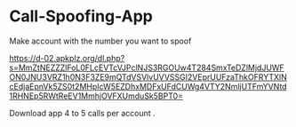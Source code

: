 # Call-Spoofing-App
Make account with the number you want to spoof 



https://d-02.apkplz.org/dl.php?s=MmZtNEZZZlFoL0FLcEVTcVJPclNJS3RGOUw4T284SmxTeDZlMjdJUWFON0JNU3VRZ1h0N3F3ZE9mQTdVSVlvUVVSSGI2VEprUUFzaThkOFRYTXlNcEdjaEpnVk5ZS0t2MHpIcW5EZDhxMDFxUFdCUWg4VTY2NmljUTFmYVNtd1RHNEp5RWtReEV1MmhjOVFXUmduSk5BPT0= 

Download app 4 to 5 calls per account . 

